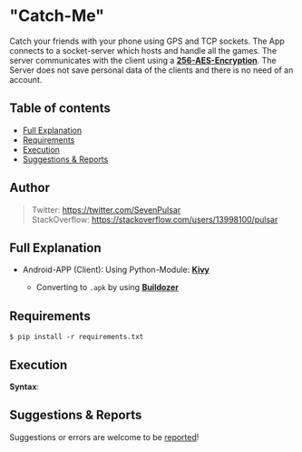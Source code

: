 # "Catch-Me"

Catch your friends with your phone using GPS and TCP sockets. The App connects to a socket-server which hosts and handle all the games.
The server communicates with the client using a [**256-AES-Encryption**](https://www.tutorialspoint.com/cryptography_with_python/cryptography_with_python_modules_of_cryptography.htm).
The Server does not save personal data of the clients and there is no need of an account.

## Table of contents

* [Full Explanation](#full-explanation)
* [Requirements](#requirements)
* [Execution](#execution)
* [Suggestions & Reports](#suggestions--reports)

## Author

> Twitter: https://twitter.com/SevenPulsar \
> StackOverflow: https://stackoverflow.com/users/13998100/pulsar 

## Full Explanation
    
- Android-APP (Client): Using Python-Module: [**Kivy**](https://kivy.org/#home)

    - Converting to <code>.apk</code> by using [**Buildozer**](https://buildozer.readthedocs.io/en/latest/)


## Requirements

    $ pip install -r requirements.txt
    
## Execution
 
 **Syntax**:

## Suggestions & Reports

Suggestions or errors are welcome to be [reported](https://github.com/Pulsar7/Math-Functions-Cryptography/issues)! 
